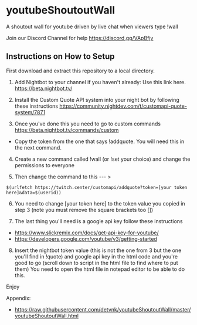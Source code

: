 # youtubeShoutoutWall
A shoutout wall for youtube driven by live chat when viewers type !wall

Join our Discord Channel for help 
https://discord.gg/VApBfjv

## Instructions on How to Setup

First download and extract this repository to a local directory.

1. Add Nightbot to your channel if you haven't already: Use this link here.
https://beta.nightbot.tv/

2. Install the Custom Quote API system into your night bot by following these instructions
https://community.nightdev.com/t/customapi-quote-system/7871

3. Once you've done this you need to go to custom commands
https://beta.nightbot.tv/commands/custom
- Copy the token from the one that says !addquote. You will need this in the next command.

4. Create a new command called !wall (or !set your choice) and change the  permissions to everyone

5. Then change the command to this  --- >
```
$(urlfetch https://twitch.center/customapi/addquote?token=[your token here]&data=$(userid))
```

6. You need to change [your token here] to the token value you copied in step 3 (note you must remove the square brackets too [])

7. The last thing you'll need is a google api key
follow these instructions
  - https://www.slickremix.com/docs/get-api-key-for-youtube/
  - https://developers.google.com/youtube/v3/getting-started

8. Insert the nightbot token value (this is not the one from 3 but the one you'll find in !quote) and google api key in the html code and you're good to go (scroll down to script in the html file to find where to put them)
You need to open the html file in notepad editor to be able to do this.

Enjoy

Appendix:
- https://raw.githubusercontent.com/detvnk/youtubeShoutoutWall/master/youtubeShoutoutWall.html
